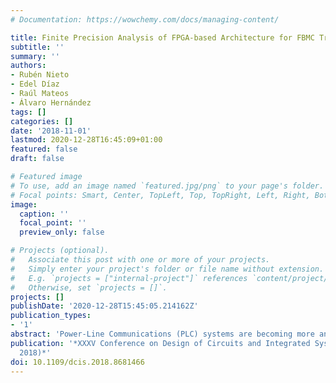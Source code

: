 ```yaml
---
# Documentation: https://wowchemy.com/docs/managing-content/

title: Finite Precision Analysis of FPGA-based Architecture for FBMC Transmultiplexers in Broadband PLC
subtitle: ''
summary: ''
authors:
- Rubén Nieto
- Edel Díaz
- Raúl Mateos
- Álvaro Hernández
tags: []
categories: []
date: '2018-11-01'
lastmod: 2020-12-28T16:45:09+01:00
featured: false
draft: false

# Featured image
# To use, add an image named `featured.jpg/png` to your page's folder.
# Focal points: Smart, Center, TopLeft, Top, TopRight, Left, Right, BottomLeft, Bottom, BottomRight.
image:
  caption: ''
  focal_point: ''
  preview_only: false

# Projects (optional).
#   Associate this post with one or more of your projects.
#   Simply enter your project's folder or file name without extension.
#   E.g. `projects = ["internal-project"]` references `content/project/deep-learning/index.md`.
#   Otherwise, set `projects = []`.
projects: []
publishDate: '2020-12-28T15:45:05.214162Z'
publication_types:
- '1'
abstract: 'Power-Line Communications (PLC) systems are becoming more and more relevant in certain environments since they take advantage of the infrastructure already installed to provide broadband data access. Previous proposals have developed different medium access techniques based on a Multi-Carrier Modulation (MCM) for the transmission of information, such as Filter-Bank Multi-Carrier (FBMC). These transmultiplexers present a receiver, where an equalizer is involved to compensate the effects coming from the PLC channel. Due to their high computational load, the definition of suitable hardware architectures for the real-time implementation of these proposals is still an ongoing issue. Currently, Field-Programmable Gate Array (FPGA) devices support implementations based on floating- or a fixed-point representation. This work presents an analysis between a fixed- and a floating-point architecture for the real-time implementation of a FBMC receiver, including an Adaptive SMFB/CMFB Equalizer for Transmultiplexers (ASCET), applied to broadband PLC. The study deals with every block from the FBMC scheme, analyzing which representation (fixed- or single floating-point) is more suitable in terms of performance and resource consumption. For that purpose, the Signal-Noise Ratio (SNR) and Root-Mean-Square Error (RMSE) for the whole system have been estimated. The final architecture has been particularized for a Zynq ® UltraScale+™ device, taking into account the internal DSP cells and memory blocks.'
publication: '*XXXV Conference on Design of Circuits and Integrated Systems (DCIS
  2018)*'
doi: 10.1109/dcis.2018.8681466
---
```

